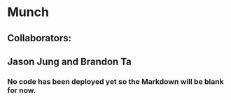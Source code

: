 # Munch 

## Collaborators:
## Jason Jung and Brandon Ta

### No code has been deployed yet so the Markdown will be blank for now. 